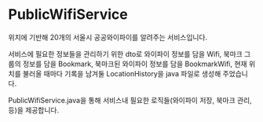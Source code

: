 # PublicWifiService
위치에 기반해 20개의 서울시 공공와이파이를 알려주는 서비스입니다.

서비스에 필요한 정보들을 관리하기 위한 dto로 와이파이 정보를 담을 Wifi, 북마크 그룹의 정보를 담을 Bookmark, 
북마크된 와이파이 정보를 담을 BookmarkWifi, 현재 위치를 불러올 때마다 기록을 남겨둘 LocationHistory을 java 파일로 생성해 주었습니다.

PublicWifiService.java을 통해 서비스내 필요한 로직들(와이파이 저장, 북마크 관리, 등)을 제공합니다.
